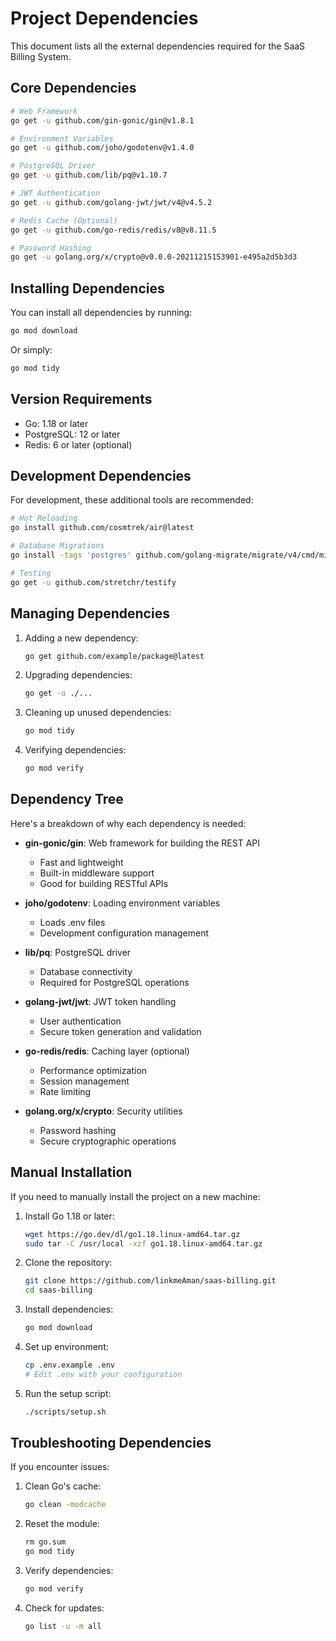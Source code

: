 # Project Dependencies

This document lists all the external dependencies required for the SaaS Billing System.

## Core Dependencies

```bash
# Web Framework
go get -u github.com/gin-gonic/gin@v1.8.1

# Environment Variables
go get -u github.com/joho/godotenv@v1.4.0

# PostgreSQL Driver
go get -u github.com/lib/pq@v1.10.7

# JWT Authentication
go get -u github.com/golang-jwt/jwt/v4@v4.5.2

# Redis Cache (Optional)
go get -u github.com/go-redis/redis/v8@v8.11.5

# Password Hashing
go get -u golang.org/x/crypto@v0.0.0-20211215153901-e495a2d5b3d3
```

## Installing Dependencies

You can install all dependencies by running:

```bash
go mod download
```

Or simply:

```bash
go mod tidy
```

## Version Requirements

- Go: 1.18 or later
- PostgreSQL: 12 or later
- Redis: 6 or later (optional)

## Development Dependencies

For development, these additional tools are recommended:

```bash
# Hot Reloading
go install github.com/cosmtrek/air@latest

# Database Migrations
go install -tags 'postgres' github.com/golang-migrate/migrate/v4/cmd/migrate@latest

# Testing
go get -u github.com/stretchr/testify
```

## Managing Dependencies

1. Adding a new dependency:
   ```bash
   go get github.com/example/package@latest
   ```

2. Upgrading dependencies:
   ```bash
   go get -u ./...
   ```

3. Cleaning up unused dependencies:
   ```bash
   go mod tidy
   ```

4. Verifying dependencies:
   ```bash
   go mod verify
   ```

## Dependency Tree

Here's a breakdown of why each dependency is needed:

- **gin-gonic/gin**: Web framework for building the REST API
  - Fast and lightweight
  - Built-in middleware support
  - Good for building RESTful APIs

- **joho/godotenv**: Loading environment variables
  - Loads .env files
  - Development configuration management

- **lib/pq**: PostgreSQL driver
  - Database connectivity
  - Required for PostgreSQL operations

- **golang-jwt/jwt**: JWT token handling
  - User authentication
  - Secure token generation and validation

- **go-redis/redis**: Caching layer (optional)
  - Performance optimization
  - Session management
  - Rate limiting

- **golang.org/x/crypto**: Security utilities
  - Password hashing
  - Secure cryptographic operations

## Manual Installation

If you need to manually install the project on a new machine:

1. Install Go 1.18 or later:
   ```bash
   wget https://go.dev/dl/go1.18.linux-amd64.tar.gz
   sudo tar -C /usr/local -xzf go1.18.linux-amd64.tar.gz
   ```

2. Clone the repository:
   ```bash
   git clone https://github.com/linkmeAman/saas-billing.git
   cd saas-billing
   ```

3. Install dependencies:
   ```bash
   go mod download
   ```

4. Set up environment:
   ```bash
   cp .env.example .env
   # Edit .env with your configuration
   ```

5. Run the setup script:
   ```bash
   ./scripts/setup.sh
   ```

## Troubleshooting Dependencies

If you encounter issues:

1. Clean Go's cache:
   ```bash
   go clean -modcache
   ```

2. Reset the module:
   ```bash
   rm go.sum
   go mod tidy
   ```

3. Verify dependencies:
   ```bash
   go mod verify
   ```

4. Check for updates:
   ```bash
   go list -u -m all
   ```
